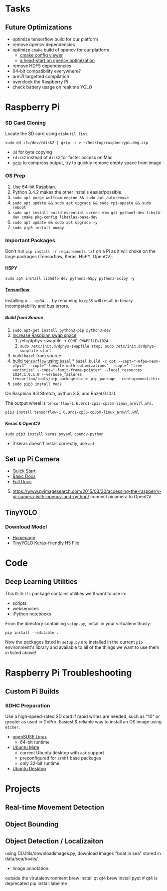 # Tasks


## Future Optimizations

  * optimize tensorflow build for our platform
  * remove opencv dependencies
  * optimize `cmake` build of opencv for our platform
    * [cmake config viewer](https://stackoverflow.com/a/42945360/1949791)
    * [a head-start on opencv optimization](http://amritamaz.net/blog/opencv-config)
  * remove HDF5 dependencies
  * 64-bit compatibility everywhere?
  * arm7l targetted compilation
  * overclock the Raspberry Pi
  * check battery usage on realtime YOLO

# Raspberry Pi

### SD Card Cloning

Locate the SD card using `diskutil list`.

    sudo dd if=/dev/rdisk2 | gzip -c > ~/Desktop/raspberrypi.dmg.zip

  * `dd` for byte copying
  * `rdisk2` instead of `disk2` for faster access on Mac
  * `gzip` to compress output, try to quickly remove empty space from image

### OS Prep

  1. Use 64-bit Raspbian. 
  2. Python 3.4.2 makes the other installs easier/possible.
  3. `sudo apt purge wolfram-engine && sudo apt autoremove`
  3. `sudo apt update && sudo apt upgrade && sudo rpi-update && sudo reboot`
  4. `sudo apt install build-essential screen vim git python3-dev libqt4-dev cmake pkg-config libatlas-base-dev`
  5. `sudo apt update && sudo apt upgrade -y`
  6. `sudo pip3 install numpy`

### Important Packages

Don't run `pip install -r requirements.txt` on a Pi as it will choke on the large packages (Tensorflow, Keras, H5PY, OpenCV).

#### H5PY

    sudo apt install libhdf5-dev python3-h5py python3-scipy -y

#### [Tensorflow](https://github.com/samjabrahams/tensorflow-on-raspberry-pi/blob/master/GUIDE.md)

Installing a `...cp34...` by renaming to `cp35` will result in binary incompatability and bus errors.

##### Build from Source

  1. `sudo apt-get install python3-pip python3-dev`
  2. [Increase Raspbian swap space](https://www.bitpi.co/2015/02/11/how-to-change-raspberry-pis-swapfile-size-on-rasbian/)
      1. /etc/dphys-swapfile -> `CONF_SWAPFILE=1024`
      2. `sudo /etc/init.d/dphys-swapfile stop; sudo /etc/init.d/dphys-swapfile start`
  3. build `bazel` from source 
  4. [build `tensorflow` using `bazel`](https://www.tensorflow.org/install/install_sources)
    * `bazel build -c opt --copt="-mfpu=neon-vfpv4" --copt="-funsafe-math-optimizations" --copt="-ftree-vectorize" --copt="-fomit-frame-pointer" --local_resources 1024,1.0,1.0 --verbose_failures tensorflow/tools/pip_package:build_pip_package --config=monolithic`
  5. `sudo pip3 install mock`


On Raspbian 9.3 Stretch, python 3.5, and Bazel 0.10.0.

The output wheel is `tensorflow-1.6.0rc1-cp35-cp35m-linux_armv7l.whl`.

`pip3 install tensorflow-1.6.0rc1-cp35-cp35m-linux_armv7l.whl` 

#### Keras & OpenCV

    sudo pip3 install keras pyyaml opencv-python

  * if keras doesn't install correctly, use `apt`


## Set up Pi Camera

  * [Quick Start](https://projects.raspberrypi.org/en/projects/getting-started-with-picamera)
  * [Basic Docs](https://www.raspberrypi.org/documentation/usage/camera/python/README.md)
  * [Full Docs](http://picamera.readthedocs.io/en/release-1.13/recipes2.html)

  5. https://www.pyimagesearch.com/2015/03/30/accessing-the-raspberry-pi-camera-with-opencv-and-python/ connect picamera to OpenCV


## TinyYOLO

### Download Model

  * [Homepage](https://pjreddie.com/darknet/yolo/)
  * [TinyYOLO Keras-friendly H5 File](https://drive.google.com/open?id=1zm4diNjmf1-MOwFTQ8QhPrBSpQHJ1JM5)

# Code

## Deep Learning Utilities

This `DLUtils` package contains utilities we'll want to use in:

  * scripts
  * webservices
  * iPython notebooks

From the directory containing `setup.py`, install in your virtualenv thusly:

    pip install --editable .

Now the packages listed in `setup.py` are installed in the current `pip` environment's library and available to all of the things we want to use them in listed above!

# Raspberry Pi Troubleshooting

## Custom Pi Builds

### SDHC Preparation

Use a high-speed-rated SD card if rapid writes are needed, such as "10" or greater as used in GoPro.
Easiest & reliable way to install an OS image using `etcher`.

  * [openSUSE Linux](https://en.opensuse.org/HCL:Raspberry_Pi3)
    * 64-bit runtime
  * [Ubuntu Mate](https://ubuntu-mate.org/raspberry-pi/)
    - current Ubuntu desktop with `apt` support
    - preconfigured for `armhf` base packages
    * only 32-bit runtime
  * [Ubuntu Desktop](https://www.ubuntu.com/download)

# Projects

## Real-time Movement Detection

## Object Bounding

## Object Detection / Localizaiton

using DLUtils/downloadimages.py, download images "boat in sea"
stored in data/sea/boats/.

* Image annotation.

outside the virutalenvironment
brew install qt qt4 
brew install pyqt  # qt4 is deprecated
pip install labelme

